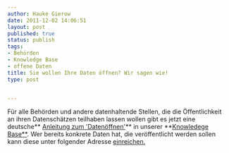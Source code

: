 ```yaml
---
author: Hauke Gierow
date: 2011-12-02 14:06:51
layout: post
published: true
status: publish
tags:
- Behörden
- Knowledge Base
- offene Daten
title: Sie wollen Ihre Daten öffnen? Wir sagen wie!
type: post


---
```


Für alle Behörden und andere datenhaltende Stellen, die die Öffentlichkeit an ihren Datenschätzen teilhaben lassen wollen gibt es jetzt eine deutsche** [Anleitung zum 'Datenöffnen'](http://wiki.okfn.de/Datenoeffnen)** in unserer **[Knowledege Base**](http://wiki.okfn.de/KnowledgeBase). Wer bereits konkrete Daten hat, die veröffentlicht werden sollen kann diese unter folgender Adresse [einreichen.](http://apps4deutschland.de/wettbewerb/anmeldung-von-daten/)